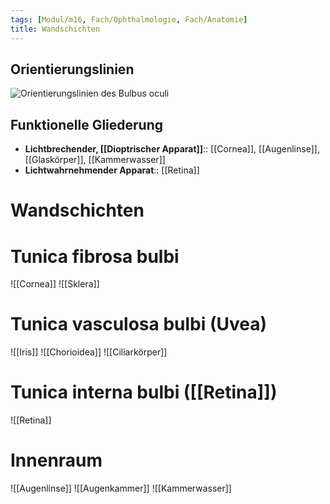 ```yaml
---
tags: [Modul/m16, Fach/Ophthalmologie, Fach/Anatomie]
title: Wandschichten
---
```

## Orientierungslinien
![Orientierungslinien des Bulbus oculi](https://media-de.amboss.com/media/thumbs/big_57ecce33782cb.jpg)

## Funktionelle Gliederung
- **Lichtbrechender, [[Dioptrischer Apparat]]**:: [[Cornea]], [[Augenlinse]], [[Glaskörper]], [[Kammerwasser]]
- **Lichtwahrnehmender Apparat**:: [[Retina]]
# Wandschichten
# Tunica fibrosa bulbi
![[Cornea]]
![[Sklera]]
# Tunica vasculosa bulbi (Uvea)
![[Iris]]
![[Chorioidea]]
![[Ciliarkörper]]
# Tunica interna bulbi ([[Retina]])
![[Retina]]
# Innenraum
![[Augenlinse]]
![[Augenkammer]]
![[Kammerwasser]]